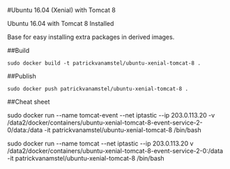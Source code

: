 #Ubuntu 16.04 (Xenial) with Tomcat 8

Ubuntu 16.04 with Tomcat 8 Installed

Base for easy installing extra packages in derived images.

##Build

```
sudo docker build -t patrickvanamstel/ubuntu-xenial-tomcat-8 .
```

##Publish

```
sudo docker push patrickvanamstel/ubuntu-xenial-tomcat-8 .
```



##Cheat sheet

sudo docker run --name tomcat-event --net iptastic --ip 203.0.113.20 -v /data2/docker/containers/ubuntu-xenial-tomcat-8-event-service-2-0/data:/data -it patrickvanamstel/ubuntu-xenial-tomcat-8 /bin/bash

sudo docker run --name tomcat --net iptastic --ip 203.0.113.20 v /data2/docker/containers/ubuntu-xenial-tomcat-8-event-service-2-0:/data -it patrickvanamstel/ubuntu-xenial-tomcat-8 /bin/bash

